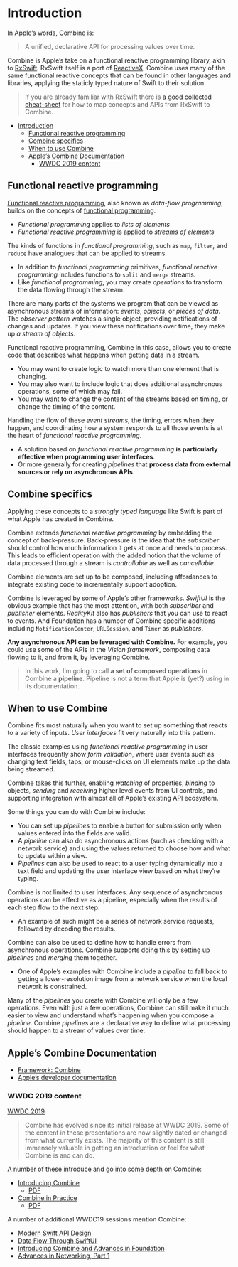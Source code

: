 # Introduction

In Apple’s words, Combine is:

> A unified, declarative API for processing values over time.

Combine is Apple’s take on a functional reactive programming library, akin to [RxSwift](https://github.com/ReactiveX/RxSwift). RxSwift itself is a port of [ReactiveX](http://reactivex.io/). Combine uses many of the same functional reactive concepts that can be found in other languages and libraries, applying the staticly typed nature of Swift to their solution.

> If you are already familiar with RxSwift there is [a good collected cheat-sheet](https://github.com/CombineCommunity/rxswift-to-combine-cheatsheet) for how to map concepts and APIs from RxSwift to Combine.

- [Introduction](#introduction)
  - [Functional reactive programming](#functional-reactive-programming)
  - [Combine specifics](#combine-specifics)
  - [When to use Combine](#when-to-use-combine)
  - [Apple’s Combine Documentation](#apples-combine-documentation)
    - [WWDC 2019 content](#wwdc-2019-content)

## Functional reactive programming

[Functional reactive programming](https://en.wikipedia.org/wiki/Functional_reactive_programming), also known as *data-flow programming*, builds on the concepts of [functional programming](https://en.wikipedia.org/wiki/Functional_programming).

- *Functional programming* applies to *lists of elements*
- *Functional reactive programming* is applied to *streams of elements*

The kinds of functions in *functional programming*, such as `map`, `filter`, and `reduce` have analogues that can be applied to streams.

- In addition to *functional programming* primitives, *functional reactive programming* includes functions to `split` and `merge` streams.
- Like *functional programming*, you may create *operations* to transform the data flowing through the stream.

There are many parts of the systems we program that can be viewed as asynchronous streams of information: *events*, *objects*, or *pieces of data*. The *observer pattern* watches a single object, providing notifications of changes and updates. If you view these notifications over time, they make up *a stream of objects*.

Functional reactive programming, Combine in this case, allows you to create code that describes what happens when getting data in a stream.

- You may want to create logic to watch more than one element that is changing.
- You may also want to include logic that does additional asynchronous operations, some of which may fail.
- You may want to change the content of the streams based on timing, or change the timing of the content.

Handling the flow of these *event streams*, the timing, errors when they happen, and coordinating how a system responds to all those events is at the heart of *functional reactive programming*.

- A solution based on *functional reactive programming* **is particularly effective when programming user interfaces**.
- Or more generally for creating *pipelines* that **process data from external sources or rely on asynchronous APIs**.

## Combine specifics

Applying these concepts to a *strongly typed language* like Swift is part of what Apple has created in Combine.

Combine extends *functional reactive programming* by embedding the concept of back-pressure. Back-pressure is the idea that the *subscriber* should control how much information it gets at once and needs to process. This leads to efficient operation with the added notion that the volume of data processed through a stream is *controllable* as well as *cancellable*.

Combine elements are set up to be composed, including affordances to integrate existing code to incrementally support adoption.

Combine is leveraged by some of Apple’s other frameworks. *SwiftUI* is the obvious example that has the most attention, with both *subscriber* and *publisher* elements. *RealityKit* also has *publishers* that you can use to react to events. And Foundation has a number of Combine specific additions including `NotificationCenter`, `URLSession`, and `Timer` as *publishers*.

**Any asynchronous API can be leveraged with Combine.** For example, you could use some of the APIs in the *Vision framework*, composing data flowing to it, and from it, by leveraging Combine.

> In this work, I’m going to call **a set of composed operations** in Combine a **pipeline**. Pipeline is not a term that Apple is (yet?) using in its documentation.

## When to use Combine

Combine fits most naturally when you want to set up something that reacts to a variety of inputs. *User interfaces* fit very naturally into this pattern.

The classic examples using *functional reactive programming* in user interfaces frequently show *form validation*, where user events such as changing text fields, taps, or mouse-clicks on UI elements make up the data being streamed.

Combine takes this further, enabling *watching* of properties, *binding* to objects, *sending* and *receiving* higher level events from UI controls, and supporting integration with almost all of Apple’s existing API ecosystem.

Some things you can do with Combine include:

- You can set up *pipelines* to enable a button for submission only when values entered into the fields are valid.
- A *pipeline* can also do asynchronous actions (such as checking with a network service) and using the values returned to choose how and what to update within a view.
- *Pipelines* can also be used to react to a user typing dynamically into a text field and updating the user interface view based on what they’re typing.

Combine is not limited to user interfaces. Any sequence of asynchronous operations can be effective as a pipeline, especially when the results of each step flow to the next step.

- An example of such might be a series of network service requests, followed by decoding the results.

Combine can also be used to define how to handle errors from asynchronous operations. Combine supports doing this by setting up *pipelines* and *merging* them together.

- One of Apple’s examples with Combine include a *pipeline* to fall back to getting a lower-resolution image from a network service when the local network is constrained.

Many of the *pipelines* you create with Combine will only be a few operations. Even with just a few operations, Combine can still make it much easier to view and understand what’s happening when you compose a *pipeline*. Combine *pipelines* are a declarative way to define what processing should happen to a stream of values over time.

## Apple’s Combine Documentation

- [Framework: Combine](https://developer.apple.com/documentation/combine)
- [Apple’s developer documentation](https://developer.apple.com/documentation/)

### WWDC 2019 content

[WWDC 2019](https://developer.apple.com/videos/play/wwdc2019)

> Combine has evolved since its initial release at WWDC 2019. Some of the content in these presentations are now slightly dated or changed from what currently exists. The majority of this content is still immensely valuable in getting an introduction or feel for what Combine is and can do.

A number of these introduce and go into some depth on Combine:

- [Introducing Combine](https://developer.apple.com/videos/play/wwdc2019/722/)
  - [PDF](https://devstreaming-cdn.apple.com/videos/wwdc/2019/722l6blhn0efespfgx/722/722_introducing_combine.pdf?dl=1)
- [Combine in Practice](https://developer.apple.com/videos/play/wwdc2019/721/)
  - [PDF](https://devstreaming-cdn.apple.com/videos/wwdc/2019/721ga0kflgr4ypfx/721/721_combine_in_practice.pdf?dl=1)

A number of additional WWDC19 sessions mention Combine:

- [Modern Swift API Design](https://developer.apple.com/videos/play/wwdc2019/415/)
- [Data Flow Through SwiftUI](https://developer.apple.com/videos/play/wwdc2019/226)
- [Introducing Combine and Advances in Foundation](https://developer.apple.com/videos/play/wwdc2019/711)
- [Advances in Networking, Part 1](https://developer.apple.com/videos/play/wwdc2019/712/)
